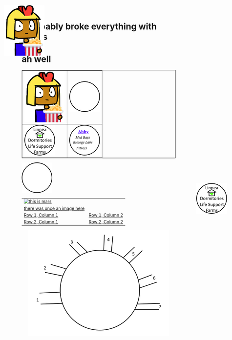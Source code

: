 # i probably broke everything with tables
# ah well

<table border>
   <tr>
     <td>
      <img src = "imperius_popcorn.png" alt = "imperius 1">
     <td>
      <img src = "buttontemplate.png">
     </td>
  </tr>
  <tr>
    <td>
      <img src = "button_linnea.png">
    </td>
    <td>
      <img src = "button_abby.png">
    </td>
  </tr>
</table>


 <a href = "https://www.tutorialspoint.com/html/html_image_links.htm" target = "_self"> 
         <img src = "buttontemplate.png" alt = "Tutorials Point button" border = "0"/>
</href>


<table>
  <tr>
  <td>
   
<a href="http://google.com" rel="some text"> 
  <img src="http://www.myiconfinder.com/uploads/iconsets/256-256-b362b0f23a100870b45756f91e65194a-Mars.png" alt="this is mars">
  </a>
    </td>
  </tr>
  
<tr>
  <td>
there was once an image here
  </td>
  </tr>
     <tr>
            <td>Row 1, Column 1</td>
            <td>Row 1, Column 2</td>
         </tr>
         <tr>
            <td>Row 2, Column 1</td>
            <td>Row 2, Column 2</td>
         </tr>
 
</table>


<IMG STYLE="position:absolute; TOP:35px; LEFT:170px" SRC="imperius_popcorn.png">
  
<IMG STYLE="position:absolute; TOP:620px; LEFT:800px" SRC="button_linnea.png">
<center><img src="rough circle.png"></center>
